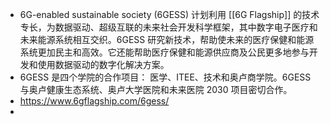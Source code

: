 - 6G-enabled sustainable society (6GESS) 计划利用 [[6G Flagship]] 的技术专长，为数据驱动、超级互联的未来社会开发科学框架，其中数字电子医疗和未来能源系统相互交织。6GESS 研究新技术，帮助使未来的医疗保健和能源系统更加民主和高效。它还能帮助医疗保健和能源供应商及公民更多地参与开发和使用数据驱动的数字化解决方案。
- 6GESS 是四个学院的合作项目： 医学、ITEE、技术和奥卢商学院。6GESS 与奥卢健康生态系统、奥卢大学医院和未来医院 2030 项目密切合作。
- https://www.6gflagship.com/6gess/
-